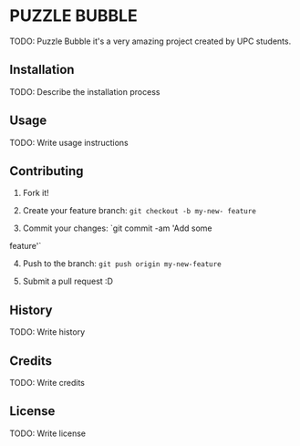 # PUZZLE BUBBLE

TODO: Puzzle Bubble it's a very amazing project created by UPC students.

## Installation

TODO: Describe the installation process

## Usage

TODO: Write usage instructions

## Contributing

1. Fork it!

2. Create your feature branch: `git checkout -b my-new-
feature`

3. Commit your changes: `git commit -am 'Add some 

feature'`

4. Push to the branch: `git push origin my-new-feature`

5. Submit a pull request :D

## History

TODO: Write history

## Credits

TODO: Write credits

## License

TODO: Write license